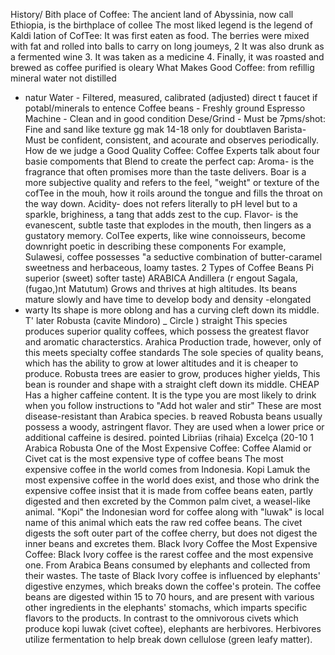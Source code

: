History/ Bith place of Coffee:
The ancient land of Abyssinia, now call Ethiopia, is the birthplace of collee
The most liked legend is the legend of Kaldi
Iation of CofTee:
It was first eaten as food. The berries were mixed with fat and rolled into balls to carry on long joumeys,
2 It was also drunk as a fermented wine
3. It was taken as a medicine
4. Finally, it was roasted and brewed as coffee
purified
is oleary
What Makes Good Coffee:
from refillig mineral water not
distilled
- natur
Water - Filtered, measured, calibrated (adjusted)
direct t
faucet
if potabl/minerals
to entence
Coffee beans - Freshly ground
Espresso Machine - Clean and in good condition
Dese/Grind - Must be 7pms/shot: Fine and sand like texture
gg mak
14-18
only for doubtlaven
Barista- Must be confident, consistent, and acourate and observes periodically.
How de we judge a Good Quality Coffee:
Coffee Experts talk about four basie compoments that Blend to create the perfect cap:
Aroma- is the fragrance that often promises more than the taste delivers.
Boar is a more subjective quality and refers to the feel, "weight" or texture of the cofTee in the mouh, how
it roils around the tongue and fills the throat on the way down.
Acidity- does not refers literally to pH level but to a sparkle, brighiness, a tang that adds zest to the cup.
Flavor- is the evanescent, subtle taste that explodes in the mouth, then lingers as a gustatory memory. ColTee
experts, like wine connoisseurs, become downright poetic in describing these components For example,
Sulawesi, coffee possesses "a seductive combination of butter-caramel sweetness and herbaceous, loamy
tastes.
2 Types of Coffee Beans
Pi superior
(sweet) softer
taste)
ARABICA
Andillera
(r engout
Sagala,
(fugao,)nt Matutum)
Grows and thrives at high altitudes.
Its beans mature slowly and have time to develop body and density
-elongated
- warty
Its shape is more oblong and has a curving cleft down its middle.
T' later
Robusta
(cavite
Mindoro)
_ Circle
)
straight
This species produces superior quality coffees, which possess the greatest flavor and
aromatic characterstics.
Arahica Production trade, however, only of this meets specialty coffee standards
The sole species of quality beans, which has the ability to grow at lower altitudes and it is
cheaper to produce.
Robusta trees are easier to grow, produces higher yields,
This bean is rounder and shape with a straight cleft down its middle.
CHEAP
Has a higher caffeine content.
It is the type you are most likely to drink when you follow instructions to "Add hot waler
and stir"
These are most disease-resistant than Arabica species.
b reaved
Robusta beans usually possess a woody, astringent flavor.
They are used when a lower price or additional caffeine is desired.
pointed
Libriias
(rihaia)
Excelça
(20-10
1
Arabica
Robusta
One of the Most Expensive Coffee:
Coffee Alamid or Civet cat is the most expensive type of coffee beans
The most expensive coffee in the world comes from Indonesia.
Kopi Lamuk the most expensive coffee in the world does exist, and those who drink the
expensive coffee insist that it is made from coffee beans eaten, partly digested and then
excreted by the Common palm civet, a weasel-like animal.
"Kopi" the Indonesian word for coffee along with "luwak" is local name of this animal
which eats the raw red coffee beans. The civet digests the soft outer part of the coffee
cherry, but does not digest the inner beans and excretes them.
Black Ivory Coffee the Most Expensive Coffee:
Black Ivory coffee is the rarest coffee and the most expensive one.
From Arabica Beans consumed by elephants and collected from their wastes. The taste of
Black Ivory coffee is influenced by elephants' digestive enzymes, which breaks down the
coffee's protein.
The coffee beans are digested within 15 to 70 hours, and are present with various other
ingredients in the elephants' stomachs, which imparts specific flavors to the products.
In contrast to the omnivorous civets which produce kopi luwak (civet coftee), elephants
are herbivores. Herbivores utilize fermentation to help break down cellulose (green leafy
matter).
